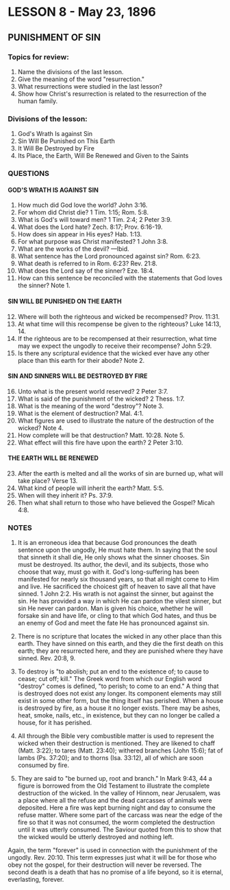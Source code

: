 # LESSON 8 - May 23, 1896
## PUNISHMENT OF SIN

### Topics for review:
1. Name the divisions of the last lesson.
2. Give the meaning of the word "resurrection."
3. What resurrections were studied in the last lesson?
4. Show how Christ's resurrection is related to the resurrection of the human family.

### Divisions of the lesson:
1. God's Wrath Is against Sin
2. Sin Will Be Punished on This Earth
3. It Will Be Destroyed by Fire
4. Its Place, the Earth, Will Be Renewed and Given to the Saints

### QUESTIONS

#### GOD'S WRATH IS AGAINST SIN
1. How much did God love the world? John 3:16.
2. For whom did Christ die? 1 Tim. 1:15; Rom. 5:8.
3. What is God's will toward men? 1 Tim. 2:4; 2 Peter 3:9.
4. What does the Lord hate? Zech. 8:17; Prov. 6:16-19.
5. How does sin appear in His eyes? Hab. 1:13.
6. For what purpose was Christ manifested? 1 John 3:8.
7. What are the works of the devil? —Ibid.
8. What sentence has the Lord pronounced against sin? Rom. 6:23.
9. What death is referred to in Rom. 6:23? Rev. 21:8.
10. What does the Lord say of the sinner? Eze. 18:4.
11. How can this sentence be reconciled with the statements that God loves the sinner? Note 1.

#### SIN WILL BE PUNISHED ON THE EARTH
12. Where will both the righteous and wicked be recompensed? Prov. 11:31.
13. At what time will this recompense be given to the righteous? Luke 14:13, 14.
14. If the righteous are to be recompensed at their resurrection, what time may we expect the ungodly to receive their recompense? John 5:29.
15. Is there any scriptural evidence that the wicked ever have any other place than this earth for their abode? Note 2.

#### SIN AND SINNERS WILL BE DESTROYED BY FIRE
16. Unto what is the present world reserved? 2 Peter 3:7.
17. What is said of the punishment of the wicked? 2 Thess. 1:7.
18. What is the meaning of the word "destroy"? Note 3.
19. What is the element of destruction? Mal. 4:1.
20. What figures are used to illustrate the nature of the destruction of the wicked? Note 4.
21. How complete will be that destruction? Matt. 10:28. Note 5.
22. What effect will this fire have upon the earth? 2 Peter 3:10.

#### THE EARTH WILL BE RENEWED
23. After the earth is melted and all the works of sin are burned up, what will take place? Verse 13.
24. What kind of people will inherit the earth? Matt. 5:5.
25. When will they inherit it? Ps. 37:9.
26. Then what shall return to those who have believed the Gospel? Micah 4:8.

### NOTES

1. It is an erroneous idea that because God pronounces the death sentence upon the ungodly, He must hate them. In saying that the soul that sinneth it shall die, He only shows what the sinner chooses. Sin must be destroyed. Its author, the devil, and its subjects, those who choose that way, must go with it. God's long-suffering has been manifested for nearly six thousand years, so that all might come to Him and live. He sacrificed the choicest gift of heaven to save all that have sinned. 1 John 2:2. His wrath is not against the sinner, but against the sin. He has provided a way in which He can pardon the vilest sinner, but sin He never can pardon. Man is given his choice, whether he will forsake sin and have life, or cling to that which God hates, and thus be an enemy of God and meet the fate He has pronounced against sin.

2. There is no scripture that locates the wicked in any other place than this earth. They have sinned on this earth, and they die the first death on this earth; they are resurrected here, and they are punished where they have sinned. Rev. 20:8, 9.

3. To destroy is "to abolish; put an end to the existence of; to cause to cease; cut off; kill." The Greek word from which our English word "destroy" comes is defined, "to perish; to come to an end." A thing that is destroyed does not exist any longer. Its component elements may still exist in some other form, but the thing itself has perished. When a house is destroyed by fire, as a house it no longer exists. There may be ashes, heat, smoke, nails, etc., in existence, but they can no longer be called a house, for it has perished.

4. All through the Bible very combustible matter is used to represent the wicked when their destruction is mentioned. They are likened to chaff (Matt. 3:22); to tares (Matt. 23:40); withered branches (John 15:6); fat of lambs (Ps. 37:20); and to thorns (Isa. 33:12), all of which are soon consumed by fire.

5. They are said to "be burned up, root and branch." In Mark 9:43, 44 a figure is borrowed from the Old Testament to illustrate the complete destruction of the wicked. In the valley of Hinnom, near Jerusalem, was a place where all the refuse and the dead carcasses of animals were deposited. Here a fire was kept burning night and day to consume the refuse matter. Where some part of the carcass was near the edge of the fire so that it was not consumed, the worm completed the destruction until it was utterly consumed. The Saviour quoted from this to show that the wicked would be utterly destroyed and nothing left.

Again, the term "forever" is used in connection with the punishment of the ungodly. Rev. 20:10. This term expresses just what it will be for those who obey not the gospel, for their destruction will never be reversed. The second death is a death that has no promise of a life beyond, so it is eternal, everlasting, forever.